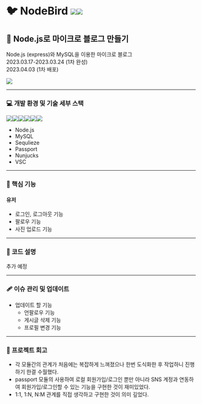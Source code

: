 # :bird: NodeBird <img src="https://img.shields.io/badge/Node.js-339933?style=for-the-badge&logo=Node.js&logoColor=white"><img src="https://img.shields.io/badge/MySQL-4479A1?style=for-the-badge&logo=MySQL&logoColor=white">
## :tada: Node.js로 마이크로 블로그 만들기
Node.js (express)와 MySQL을 이용한 마이크로 블로그 <br>
2023.03.17-2023.03.24 (1차 완성) <br>
2023.04.03 (1차 배포) <br>

<img src="https://user-images.githubusercontent.com/119637883/229401936-aa4ac037-0924-4983-9bf7-7614d435a5aa.PNG"/> <br>

***

### :computer: 개발 환경 및 기술 세부 스택
<img src="https://img.shields.io/badge/Node.js-339933?style=for-the-badge&logo=Node.js&logoColor=white"><img src="https://img.shields.io/badge/MySQL-4479A1?style=for-the-badge&logo=MySQL&logoColor=white"><img src="https://img.shields.io/badge/Sequelize-52B0E7?style=for-the-badge&logo=Sequelize&logoColor=white"><img src="https://img.shields.io/badge/Passport-34E27A?style=for-the-badge&logo=Passport&logoColor=white"><img src="https://img.shields.io/badge/Nunjucks-1C4913?style=for-the-badge&logo=Nunjucks&logoColor=white"><img src="https://img.shields.io/badge/Visual Studio Code-007ACC?style=for-the-badge&logo=Visual Studio Code&logoColor=white"> <br>
* Node.js
* MySQL
* Sequlieze
* Passport
* Nunjucks
* VSC

***

### :wrench: 핵심 기능
#### 유저
* 로그인, 로그아웃 기능
* 팔로우 기능
* 사진 업로드 기능

***

### :bookmark: 코드 설명
추가 예정

***

### :adhesive_bandage: 이슈 관리 및 업데이트
* 업데이트 할 기능
  * 언팔로우 기능
  * 게시글 삭제 기능
  * 프로필 변경 기능

***

### :bell: 프로젝트 회고
* 각 모듈간의 관계가 처음에는 복잡하게 느껴졌으나 한번 도식화한 후 작업하니 진행하기 한결 수월했다.
* passport 모듈의 사용하여 로컬 회원가입/로그인 뿐만 아니라 SNS 계정과 연동하여 회원가입/로그인할 수 있는 기능을 구현한 것이 재미있었다.
* 1:1, 1:N, N:M 관계를 직접 생각하고 구현한 것이 의미 깊었다.
